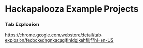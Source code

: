 # Hackapalooza Example Projects

### Tab Explosion

https://chrome.google.com/webstore/detail/tab-explosion/fecbckedngnkacggjflnldgjknhflljf?hl=en-US
